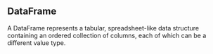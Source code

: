 ## DataFrame
A DataFrame represents a tabular, spreadsheet-like data structure containing
an ordered collection of columns, each of which can be a different value type.
